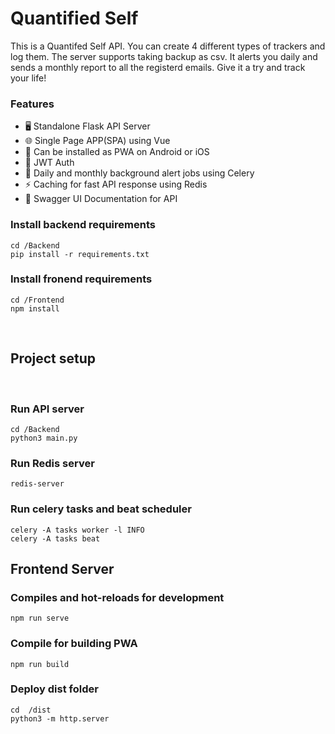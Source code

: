 # Quantified Self
This is a Quantifed Self API. You can create 4 different types of trackers and log them.
    The server supports taking  backup as csv. It alerts you daily and sends a monthly report to all the registerd emails. 
    Give it a try and track your life!

### Features

- 🖥️ Standalone Flask API Server
- 🌐 Single Page APP(SPA) using Vue
- 📲 Can be installed as PWA on Android or iOS
- 🔐 JWT Auth
- 🔔 Daily and monthly background alert jobs using Celery
- ⚡ Caching for fast API response using Redis
- 📄 Swagger UI Documentation for API

### Install backend requirements
```
cd /Backend
pip install -r requirements.txt

```

### Install fronend requirements
```
cd /Frontend
npm install
```
<br>

## Project setup
<br>

### Run API server 
```
cd /Backend
python3 main.py
```


### Run Redis server 
```
redis-server
```

### Run celery tasks and beat scheduler
```
celery -A tasks worker -l INFO
celery -A tasks beat
```


## Frontend Server

### Compiles and hot-reloads for development
```
npm run serve
```

### Compile for building PWA
```
npm run build
```
### Deploy dist folder
```
cd  /dist
python3 -m http.server
```